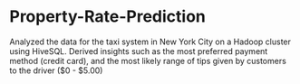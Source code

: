 # Property-Rate-Prediction
Analyzed the data for the taxi system in New York City on a Hadoop cluster using HiveSQL. Derived insights such as the most preferred payment method (credit card), and the most likely range of tips given by customers to the driver ($0 - $5.00)
